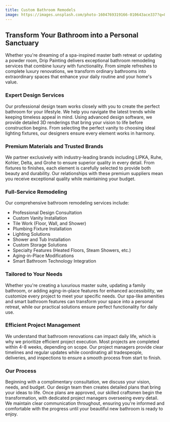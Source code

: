 ```yaml
---
title: Custom Bathroom Remodels
image: https://images.unsplash.com/photo-1604769319166-010643ace337?q=80&w=2071&auto=format&fit=crop&ixlib=rb-4.0.3&ixid=M3wxMjA3fDB8MHxwaG90by1wYWdlfHx8fGVufDB8fHx8fA%3D%3D
---
```

## Transform Your Bathroom into a Personal Sanctuary 

Whether you're dreaming of a spa-inspired master bath retreat or updating a powder room, Drip Painting delivers exceptional bathroom remodeling services that combine luxury with functionality. From simple refreshes to complete luxury renovations, we transform ordinary bathrooms into extraordinary spaces that enhance your daily routine and your home's value. 

### Expert Design Services 

Our professional design team works closely with you to create the perfect bathroom for your lifestyle. We help you navigate the latest trends while keeping timeless appeal in mind. Using advanced design software, we provide detailed 3D renderings that bring your vision to life before construction begins. From selecting the perfect vanity to choosing ideal lighting fixtures, our designers ensure every element works in harmony. 

### Premium Materials and Trusted Brands 

We partner exclusively with industry-leading brands including LIPKA, Ruhe, Kohler, Delta, and Grohe to ensure superior quality in every detail. From fixtures to finishes, each element is carefully selected to provide both beauty and durability. Our relationships with these premium suppliers mean you receive exceptional quality while maintaining your budget. 

### Full-Service Remodeling

Our comprehensive bathroom remodeling services include: 

* Professional Design Consultation 
* Custom Vanity Installation 
* Tile Work (Floor, Wall, and Shower) 
* Plumbing Fixture Installation 
* Lighting Solutions 
* Shower and Tub Installation 
* Custom Storage Solutions 
* Specialty Features (Heated Floors, Steam Showers, etc.) 
* Aging-in-Place Modifications 
* Smart Bathroom Technology Integration 

### Tailored to Your Needs 

Whether you're creating a luxurious master suite, updating a family bathroom, or adding aging-in-place features for enhanced accessibility, we customize every project to meet your specific needs. Our spa-like amenities and smart bathroom features can transform your space into a personal retreat, while our practical solutions ensure perfect functionality for daily use. 

### Efficient Project Management 

We understand that bathroom renovations can impact daily life, which is why we prioritize efficient project execution. Most projects are completed within 4-8 weeks, depending on scope. Our project managers provide clear timelines and regular updates while coordinating all tradespeople, deliveries, and inspections to ensure a smooth process from start to finish. 

### Our Process 

Beginning with a complimentary consultation, we discuss your vision, needs, and budget. Our design team then creates detailed plans that bring your ideas to life. Once plans are approved, our skilled craftsmen begin the transformation, with dedicated project managers overseeing every detail. We maintain clear communication throughout, ensuring you're informed and comfortable with the progress until your beautiful new bathroom is ready to enjoy.
